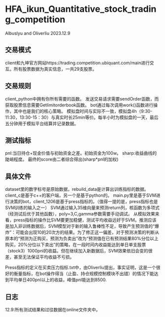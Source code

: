 # HFA_ikun_Quantitative_stock_trading_competition

Albuslyu and Oliverliu 2023.12.9

## 交易模式

client和九坤官方网站https://trading.competition.ubiquant.com/main进行交互。所有股票数据为真实信息，一共29支股票。

## 交易规则

client_python中拥有你所有需要的函数。
发送交易请求需要sendOrder函数，而获取股票信息需要Getlimitorderbook函数。
bot通过每次调用work()函数进行操作，其中也是我们的核心策略。
模拟盘时间与实际不一致，模拟盘4h（9:30-11:30，13:30-15：30）与真实时长25min等价。每半小时为模拟盘的一天，最后五分钟用于模拟平台结算并记录数据。

## 测试指标
pnl:当日持仓+现金价值与初始资金之差。初始资金为100w。
sharp:收益曲线的陡峭程度。
最终的score由二者综合得出(sharp*pnl的加权)

## 具体文件
dataset里的数字标号是原始数据，rebuild_data是计算出训练指标的数据。
client_c是基于c++的客户端，另一个是基于python的。
main.py里是基于SVM进行决策的bot，client_1206是基于press指标的。（值得一提的是，press指标也是SVM训练的输入之一）
SVM通过输入35维向量来预测return列，核函数为多项式（经测试后优于其他函数），poly=3,C,gamma参数需要手动调试。
从模拟效果来看，press指标的操作比SVM要更加稳健，测试平均收益远好于SVM。推测应该是加入非训练数据后，SVM模型对于新的输入鲁棒性不足，导致产生预测值的“爆炸”：可能会出现10的20次方的结果。为了修正这一偏差，对于预测决策的判断从原本的“预测为正购买，预测为负卖出”改为“预测值在已有预测结果80%分位以上购买，20%分位以下卖出”的策略，在一段时间内收益能达到单日单支股票（stock3）1000pnl的收益。但在继续加入新数据后，SVM效果依旧会变的很差，甚至无法保证平均收益不亏损。

Press指标的定义在买卖压力指标.txt中，由Oliverliu提出，事实证明，这是一个很好的衡量指标，在bot操作得当（止盈、持仓规模控制模块不出错）的情况下能达到平均单日400pnl以上的收益，峰值pnl能达到8500.

## 日志
12.9:所有测试结果和过往数据在online文件夹中。